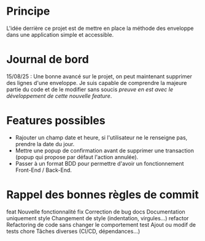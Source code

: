 # Principe
L'idée derrière ce projet est de mettre en place la méthode des enveloppe dans une application simple et accessible.

# Journal de bord 
15/08/25 : Une bonne avancé sur le projet, on peut maintenant supprimer des lignes d'une enveloppe. Je suis capable de comprendre la majeure partie du code et de le modifier sans soucis _preuve en est avec le développement de cette nouvelle feature_.

# Features possibles
* Rajouter un champ date et heure, si l'utilisateur ne le renseigne pas, prendre la date du jour.
* Mettre une popup de confirmation avant de supprimer une transaction (popup qui propose par défaut l'action annulée).
* Passer à un format BDD pour permettre d'avoir un fonctionnement Front-End / Back-End.

# Rappel des bonnes règles de commit
feat	    Nouvelle fonctionnalité
fix	        Correction de bug
docs	    Documentation uniquement
style	    Changement de style (indentation, virgules...)
refactor	Refactoring de code sans changer le comportement
test	    Ajout ou modif de tests
chore	    Tâches diverses (CI/CD, dépendances...)